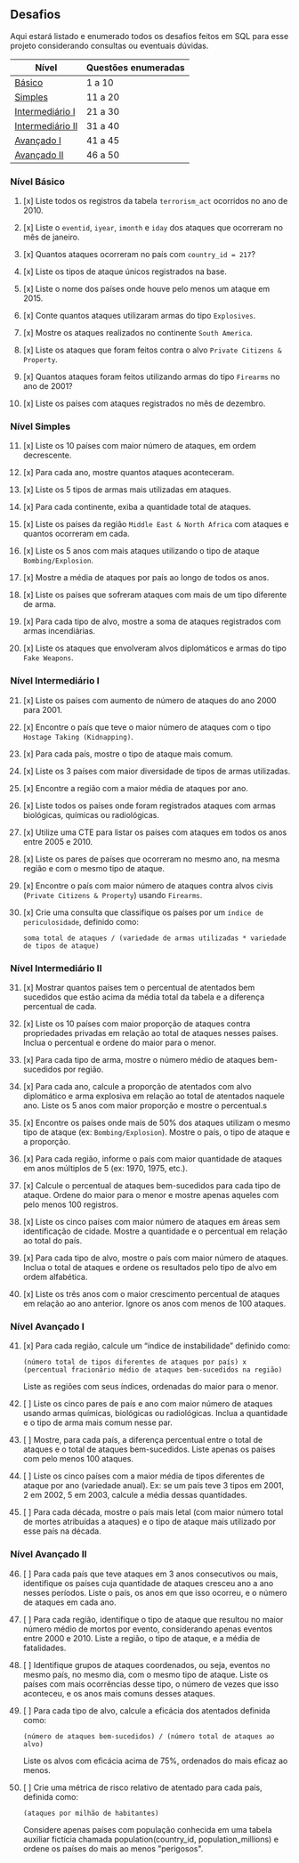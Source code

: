 ## Desafios
Aqui estará listado e enumerado todos os desafios feitos em SQL para esse projeto considerando consultas ou eventuais dúvidas.

| Nível | Questões enumeradas |
|-|-|
| [Básico](#nível-básico) | 1 a 10 |
| [Simples](#nível-simples) | 11 a 20 |
| [Intermediário I](#nível-intermediário-i) | 21 a 30 |
| [Intermediário II](#nível-intermediário-ii) | 31 a 40 |
| [Avançado I](#nível-avançado-i) | 41 a 45 |
| [Avançado II](#nível-avançado-ii) | 46 a 50 |

### Nível Básico
1. [x] Liste todos os registros da tabela `terrorism_act` ocorridos no ano de 2010.

2. [x] Liste o `eventid`, `iyear`, `imonth` e `iday` dos ataques que ocorreram no mês de janeiro.

3. [x] Quantos ataques ocorreram no país com `country_id = 217`?

4. [x] Liste os tipos de ataque únicos registrados na base.

5. [x] Liste o nome dos países onde houve pelo menos um ataque em 2015.

6. [x] Conte quantos ataques utilizaram armas do tipo `Explosives`.

7. [x] Mostre os ataques realizados no continente `South America`.

8. [x] Liste os ataques que foram feitos contra o alvo `Private Citizens & Property`.

9. [x] Quantos ataques foram feitos utilizando armas do tipo `Firearms` no ano de 2001?

10. [x] Liste os países com ataques registrados no mês de dezembro.

### Nível Simples
11. [x] Liste os 10 países com maior número de ataques, em ordem decrescente.

12. [x] Para cada ano, mostre quantos ataques aconteceram.

13. [x] Liste os 5 tipos de armas mais utilizadas em ataques.

14. [x] Para cada continente, exiba a quantidade total de ataques.

15. [x] Liste os países da região `Middle East & North Africa` com ataques e quantos ocorreram em cada.

16. [x] Liste os 5 anos com mais ataques utilizando o tipo de ataque `Bombing/Explosion`.

17. [x] Mostre a média de ataques por país ao longo de todos os anos.

18. [x] Liste os países que sofreram ataques com mais de um tipo diferente de arma.

19. [x] Para cada tipo de alvo, mostre a soma de ataques registrados com armas incendiárias.

20. [x] Liste os ataques que envolveram alvos diplomáticos e armas do tipo `Fake Weapons`.

### Nível Intermediário I
21. [x] Liste os países com aumento de número de ataques do ano 2000 para 2001.

22. [x] Encontre o país que teve o maior número de ataques com o tipo `Hostage Taking (Kidnapping)`.

23. [x] Para cada país, mostre o tipo de ataque mais comum.

24. [x] Liste os 3 países com maior diversidade de tipos de armas utilizadas.

25. [x] Encontre a região com a maior média de ataques por ano.

26. [x] Liste todos os países onde foram registrados ataques com armas biológicas, químicas ou radiológicas.

27. [x] Utilize uma CTE para listar os países com ataques em todos os anos entre 2005 e 2010.

28. [x] Liste os pares de países que ocorreram no mesmo ano, na mesma região e com o mesmo tipo de ataque.

29. [x] Encontre o país com maior número de ataques contra alvos civis (`Private Citizens & Property`) usando `Firearms`.

30. [x] Crie uma consulta que classifique os países por um `índice de periculosidade`, definido como:
    ```
    soma total de ataques / (variedade de armas utilizadas * variedade de tipos de ataque)
    ``` 

### Nível Intermediário II
31. [x] Mostrar quantos países tem o percentual de atentados bem sucedidos que estão acima da média total da tabela e a diferença percentual de cada.

32. [x] Liste os 10 países com maior proporção de ataques contra propriedades privadas em relação ao total de ataques nesses países. Inclua o percentual e ordene do maior para o menor.

33. [x] Para cada tipo de arma, mostre o número médio de ataques bem-sucedidos por região.

34. [x] Para cada ano, calcule a proporção de atentados com alvo diplomático e arma explosiva em relação ao total de atentados naquele ano. Liste os 5 anos com maior proporção e mostre o percentual.s

35. [x] Encontre os países onde mais de 50% dos ataques utilizam o mesmo tipo de ataque (ex: `Bombing/Explosion`). Mostre o país, o tipo de ataque e a proporção.

36. [x] Para cada região, informe o país com maior quantidade de ataques em anos múltiplos de 5 (ex: 1970, 1975, etc.).

37. [x] Calcule o percentual de ataques bem-sucedidos para cada tipo de ataque. Ordene do maior para o menor e mostre apenas aqueles com pelo menos 100 registros.

38. [x] Liste os cinco países com maior número de ataques em áreas sem identificação de cidade. Mostre a quantidade e o percentual em relação ao total do país.

39. [x] Para cada tipo de alvo, mostre o país com maior número de ataques. Inclua o total de ataques e ordene os resultados pelo tipo de alvo em ordem alfabética.

40. [x] Liste os três anos com o maior crescimento percentual de ataques em relação ao ano anterior. Ignore os anos com menos de 100 ataques.

### Nível Avançado I
41. [x] Para cada região, calcule um “índice de instabilidade” definido como:
    ```
    (número total de tipos diferentes de ataques por país) x (percentual fracionário médio de ataques bem-sucedidos na região)
    ```
    Liste as regiões com seus índices, ordenadas do maior para o menor.

42. [ ] Liste os cinco pares de país e ano com maior número de ataques usando armas químicas, biológicas ou radiológicas. Inclua a quantidade e o tipo de arma mais comum nesse par.

43. [ ] Mostre, para cada país, a diferença percentual entre o total de ataques e o total de ataques bem-sucedidos. Liste apenas os países com pelo menos 100 ataques.

44. [ ] Liste os cinco países com a maior média de tipos diferentes de ataque por ano (variedade anual).
    Ex: se um país teve 3 tipos em 2001, 2 em 2002, 5 em 2003, calcule a média dessas quantidades.

45. [ ] Para cada década, mostre o país mais letal (com maior número total de mortes atribuídas a ataques) e o tipo de ataque mais utilizado por esse país na década.

### Nível Avançado II
46. [ ] Para cada país que teve ataques em 3 anos consecutivos ou mais, identifique os países cuja quantidade de ataques cresceu ano a ano nesses períodos. Liste o país, os anos em que isso ocorreu, e o número de ataques em cada ano.

47. [ ] Para cada região, identifique o tipo de ataque que resultou no maior número médio de mortos por evento, considerando apenas eventos entre 2000 e 2010. Liste a região, o tipo de ataque, e a média de fatalidades.

48. [ ] Identifique grupos de ataques coordenados, ou seja, eventos no mesmo país, no mesmo dia, com o mesmo tipo de ataque. Liste os países com mais ocorrências desse tipo, o número de vezes que isso aconteceu, e os anos mais comuns desses ataques.

49. [ ] Para cada tipo de alvo, calcule a eficácia dos atentados definida como:
    ```
    (número de ataques bem-sucedidos) / (número total de ataques ao alvo)
    ```
    Liste os alvos com eficácia acima de 75%, ordenados do mais eficaz ao menos.

50. [ ] Crie uma métrica de risco relativo de atentado para cada país, definida como:
    ```
    (ataques por milhão de habitantes)
    ```
    Considere apenas países com população conhecida em uma tabela auxiliar fictícia chamada population(country_id, population_millions) e ordene os países do mais ao menos "perigosos".